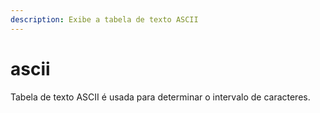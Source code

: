 ```yaml
---
description: Exibe a tabela de texto ASCII
---
```


# ascii

Tabela de texto ASCII é usada para determinar o intervalo de caracteres.
